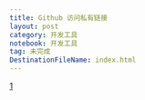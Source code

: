 ```yaml
---
title: Github 访问私有链接
layout: post
category: 开发工具
notebook: 开发工具
tag: 未完成
DestinationFileName: index.html
---
```



<div style="display:none">
    var url = `https://raw.githubusercontent.com/xkdip/vkyii.github.io/master/CNAME`;

    // var xhr =new XMLHttpRequest();
    // xhr.open("Get", url, true);
    // xhr.setRequestHeader('Authorization', 'token 02e44bd17da15685788a82dd6787fe2c2fd497ef');
    // xhr.send();

    fetch('https://api.github.com/repos/xkdip/vkyii.github.io/contents/CNAME', {
      headers: {
        'Authorization': 'token 02e44bd17da15685788a82dd6787fe2c2fd497ef',
        'Accept': 'application/vnd.github.v3.raw',
      },
    })
      //.then(response => response.buffer())
      .then(response => {
        console.log(response.body.text());
      })
      .catch(() => {
        throw new Error('File unreachable');
      });

</div>

[1](https://docs.github.com/en/free-pro-team@latest/github/authenticating-to-github/creating-a-personal-access-token)

